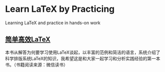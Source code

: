 # Learn LaTeX by Practicing

Learning LaTeX and practice in hands-on work

## [简单高效LaTeX](Simple_LATEX/README.md)

本书从解答为何要学习使用LaTeX谈起，以丰富的范例和简洁的语言，系统介绍了科学排版系统LaTeX的知识，我希望这是和大家一起学习和分析实践经验的第一本书。（书籍阅读来源：微信读书）